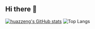 ## Hi there 👋

<!--
**huazZeng/huazZeng** is a ✨ _special_ ✨ repository because its `README.md` (this file) appears on your GitHub profile.

Here are some ideas to get you started:

- 🔭 I’m currently working on ...
- 🌱 I’m currently learning ...
- 👯 I’m looking to collaborate on ...
- 🤔 I’m looking for help with ...
- 💬 Ask me about ...
- 📫 How to reach me: ...
- 😄 Pronouns: ...
- ⚡ Fun fact: ...
-->
[![huazzeng's GitHub stats](https://github-readme-stats.vercel.app/api?username=huazzeng)](https://github.com/anuraghazra/github-readme-stats)
![Top Langs](https://github-readme-stats.vercel.app/api/top-langs/?username=huazzeng)
